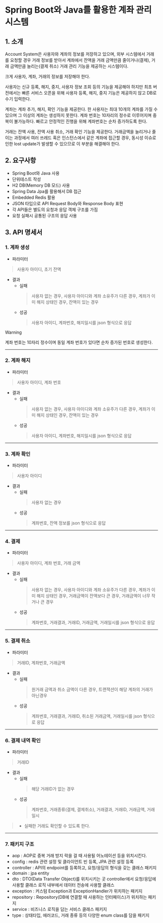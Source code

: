 # Spring Boot와 Java를 활용한 계좌 관리 시스템
## 1. 소개
Account System은 사용자와 계좌의 정보를 저장하고 있으며,
외부 시스템에서 거래를 요청할 경우 거래 정보를 받아서 계좌에서 잔액을 거래 금액만큼 줄이거나(결제),
거래 금액만큼 늘리는(결제 취소) 거래 관리 기능을 제공하는 시스템이다.

크게 사용자, 계좌, 거래의 정보를 저장해야 한다.

사용자는 신규 등록, 해지, 중지, 사용자 정보 조회 등의 기능을 제공해야 하지만
최초 버전에서는 빠른 서비스 오픈을 위해 사용자 등록, 해지, 중지 기능은 제공하지 않고 DB로 수기 입력한다.

계좌는 계좌 추가, 해지, 확인 기능을 제공한다. 한 사용자는 최대 10개의 계좌를 가질 수 있으며 그 이상의 계좌는 생성하지 못한다.
계좌 번호는 10자리의 정수로 이루어지며 중복이 불가능하다.
빠르고 안정적인 진행을 위해 계좌번호는 순차 증가하도록 한다.

거래는 잔액 사용, 잔액 사용 취소, 거래 확인 기능을 제공한다.
거래금액을 늘리거나 줄이는 과정에서 여러 쓰레드 혹은 인스턴스에서 같은 계좌에 접근할 경우,
동시성 이슈로 인한 lost update가 발생할 수 있으므로 이 부분을 해결해야 한다.

## 2. 요구사항
- Spring Boot와 Java 사용
- 단위테스트 작성
- H2 DB(Memory DB 모드) 사용
- Spring Data Jpa를 활용해서 DB 접근
- Embedded Redis 활용
- JSON 타입으로 API Request Body와 Response Body 표현
- 각 API들은 별도의 요청과 응답 객체 구조를 가짐
- 요청 실패시 공통된 구조의 응답 사용

## 3. API 명세서
### 1. 계좌 생성
- 파라미터
> 사용자 아이디, 초기 잔액

- 결과
  - 실패
    > 사용자 없는 경우, 사용자 아이디와 계좌 소유주가 다른 경우, 계좌가 이미 해지 상태인 경우, 잔액이 있는 경우
  - 성공
    > 사용자 아이디, 계좌번호, 해지일시를 json 형식으로 응답

>[!warning]
> 계좌 번호는 10자리 정수이며 동일 계좌 번호가 있다면 순차 증가된 번호로 생성한다.
---
### 2. 계좌 해지
- 파라미터
> 사용자 아이디, 계좌 번호

- 결과
  - 실패
    > 사용자 없는 경우, 사용자 아이디와 계좌 소유주가 다른 경우, 계좌가 이미 해지 상태인 경우, 잔액이 있는 경우
  - 성공
    > 사용자 아이디, 계좌번호, 해지일시를 json 형식으로 응답
---
### 3. 계좌 확인
- 파라미터
> 사용자 아이디

- 결과
  - 실패
    > 사용자 없는 경우
  - 성공
    > 계좌번호, 잔액 정보를 json 형식으로 응답
---
### 4. 결제
- 파라미터
> 사용자 아이디, 계좌 번호, 거래 금액

- 결과
  - 실패
    > 사용자 없는 경우, 사용자 아이디와 계좌 소유주가 다른 경우, 계좌가 이미 해지 상태인 경우, 거래금액이 잔액보다 큰 경우, 거래금액이 너무 작거나 큰 경우
  - 성공
    > 계좌번호, 거래결과, 거래ID, 거래금액, 거래일시를 json 형식으로 응답
---
### 5. 결제 취소
- 파라미터
> 거래ID, 계좌번호, 거래금액

- 결과
  - 실패
    > 원거래 금액과 취소 금액이 다른 경우, 트랜잭션이 해당 계좌의 거래가 아닌경우
  - 성공
    > 계좌번호, 거래결과, 거래ID, 취소된 거래금액, 거래일시를 json 형식으로 응답
---
### 6. 결제 내역 확인
- 파라미터
> 거래ID

- 결과
  - 실패
    > 해당 거래ID가 없는 경우
  - 성공
    > 계좌번호, 거래종류(결제, 결제취소), 거래결과, 거래ID, 거래금액, 거래일시

> + 실패한 거래도 확인할 수 있도록 한다.
---
### 7. 패키지 구조
- aop : AOP로 중복 거래 방지 락을 걸 때 사용될 어노테이션 등을 위치시킨다.
- config : redis 관련 설정 및 클라이언트 빈 등록, JPA 관련 설정 등록
- controller : API의 endpoint를 등록하고, 요청/응답의 형식을 갖는 클래스 패키지
- domain : jpa entity
- dto : DTO(Data Transfer Object)를 위치시키는 곳
  controller에서 요청/응답에 사용할 클래스
  로직 내부에서 데이터 전송에 사용할 클래스
- exception : 커스텀 Exception과 ExceptionHandler가 위치하는 패키지
- repository : Repository(DB에 연결할 때 사용하는 인터페이스)가 위치하는 패키지
- service : 비즈니스 로직을 담는 서비스 클래스 패키지
- type : 상태타입, 에러코드, 거래 종류 등의 다양한 enum class를 담을 패키지
